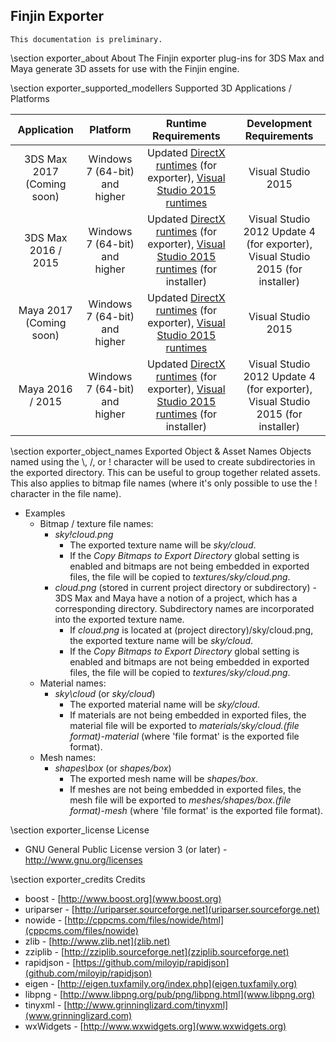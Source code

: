 ## Finjin Exporter

```
This documentation is preliminary.
```

\section exporter_about About
The Finjin exporter plug-ins for 3DS Max and Maya generate 3D assets for use with the Finjin engine.



\section exporter_supported_modellers Supported 3D Applications / Platforms

| Application                      | Platform                       | Runtime Requirements                                                                                                                                                                                                                           | Development Requirements                                                       |
| :------------------------------: | :----------------------------: | :--------------------------------------------------------------------------------------------------------------------------------------------------------------------------------------------------------------------------------------------: | :----------------------------------------------------------------------------: |
| 3DS Max 2017 (Coming soon)       | Windows 7 (64-bit) and higher  | Updated [DirectX runtimes](https://www.microsoft.com/en-us/download/details.aspx?displaylang=en&id=35) (for exporter), [Visual Studio 2015 runtimes](https://www.microsoft.com/en-us/download/details.aspx?id=48145)                           | Visual Studio 2015                                                             |
| 3DS Max 2016 / 2015              | Windows 7 (64-bit) and higher  | Updated [DirectX runtimes](https://www.microsoft.com/en-us/download/details.aspx?displaylang=en&id=35) (for exporter), [Visual Studio 2015 runtimes](https://www.microsoft.com/en-us/download/details.aspx?id=48145) (for installer)           | Visual Studio 2012 Update 4 (for exporter), Visual Studio 2015 (for installer) |
| Maya 2017 (Coming soon)          | Windows 7 (64-bit) and higher  | Updated [DirectX runtimes](https://www.microsoft.com/en-us/download/details.aspx?displaylang=en&id=35) (for exporter), [Visual Studio 2015 runtimes](https://www.microsoft.com/en-us/download/details.aspx?id=48145)                           | Visual Studio 2015                                                             |
| Maya 2016 / 2015                 | Windows 7 (64-bit) and higher  | Updated [DirectX runtimes](https://www.microsoft.com/en-us/download/details.aspx?displaylang=en&id=35) (for exporter), [Visual Studio 2015 runtimes](https://www.microsoft.com/en-us/download/details.aspx?id=48145) (for installer)           | Visual Studio 2012 Update 4 (for exporter), Visual Studio 2015 (for installer) |

 
	
\section exporter_object_names Exported Object & Asset Names
Objects named using the \\, /, or ! character will be used to create subdirectories in the exported directory. This can be useful to group together related assets. This also applies to bitmap file names (where it's only possible to use the ! character in the file name).
* Examples
  * Bitmap / texture file names:
    * *sky!cloud.png* 
	  * The exported texture name will be *sky/cloud*. 
	  * If the *Copy Bitmaps to Export Directory* global setting is enabled and bitmaps are not being embedded in exported files, the file will be copied to *textures/sky/cloud.png*.
    * *cloud.png* (stored in current project directory or subdirectory) - 3DS Max and Maya have a notion of a project, which has a corresponding directory. Subdirectory names are incorporated into the exported texture name. 
	  * If *cloud.png* is located at (project directory)/sky/cloud.png, the exported texture name will be *sky/cloud*. 
	  * If the *Copy Bitmaps to Export Directory* global setting is enabled and bitmaps are not being embedded in exported files, the file will be copied to *textures/sky/cloud.png*.
  * Material names: 
    * *sky\\cloud* (or *sky/cloud*) 
	  * The exported material name will be *sky/cloud*. 
	  * If materials are not being embedded in exported files, the material file will be exported to *materials/sky/cloud.(file format)-material* (where 'file format' is the exported file format).
  * Mesh names: 
    * *shapes\\box* (or *shapes/box*) 
	  * The exported mesh name will be *shapes/box*. 
	  * If meshes are not being embedded in exported files, the mesh file will be exported to *meshes/shapes/box.(file format)-mesh* (where 'file format' is the exported file format).
  
  
  
\section exporter_license License
  * GNU General Public License version 3 (or later) - http://www.gnu.org/licenses

  
  
\section exporter_credits Credits
* boost - [http://www.boost.org](www.boost.org)
* uriparser - [http://uriparser.sourceforge.net](uriparser.sourceforge.net)
* nowide - [http://cppcms.com/files/nowide/html](cppcms.com/files/nowide)
* zlib - [http://www.zlib.net](zlib.net)
* zziplib - [http://zziplib.sourceforge.net](zziplib.sourceforge.net)
* rapidjson - [https://github.com/miloyip/rapidjson](github.com/miloyip/rapidjson)
* eigen - [http://eigen.tuxfamily.org/index.php](eigen.tuxfamily.org)
* libpng - [http://www.libpng.org/pub/png/libpng.html](www.libpng.org)
* tinyxml - [http://www.grinninglizard.com/tinyxml](www.grinninglizard.com)
* wxWidgets - [http://www.wxwidgets.org](www.wxwidgets.org)
